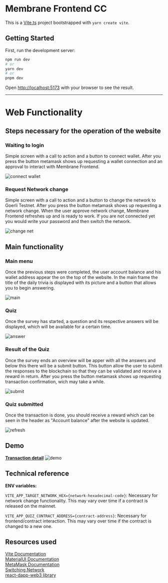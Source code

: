 # Membrane Frontend CC

This is a [Vite.ts](https://vitejs.dev) project bootstrapped with `yarn create vite`.

## Getting Started

First, run the development server:

```bash
npm run dev
# or
yarn dev
# or
pnpm dev
```

Open [http://localhost:5173](http://localhost:5173) with your browser to see the result.

<hr>

# Web Functionality

## Steps necessary for the operation of the website

### Waiting to login

Simple screen with a call to action and a button to connect wallet. After you press the button metamask shows up requesting a wallet connection and an approval to interact with Membrane Frontend.

![connect wallet](https://github.com/AlanWendorff/membrane-frontend-cc/assets/62715512/d86da530-b75f-44bc-9bb9-13ba7cafc85f)

### Request Network change

Simple screen with a call to action and a button to change the network to Goerli Testnet. After you press the button metamask shows up requesting a network change.
When the user approve network change, Membrane Frontend refreshes up and is ready to work.
If you are not connected yet you would write your password and then switch the network.

![change net](https://github.com/AlanWendorff/membrane-frontend-cc/assets/62715512/d5033a7c-c182-43e4-83f6-59af60917b17)

## Main functionality

### Main menu

Once the previous steps were completed, the user account balance and his wallet address appear the on the top of the website.
In the main frame the title of the daily trivia is displayed with its picture and a button
that allows you to begin answering.

![main](https://github.com/AlanWendorff/membrane-frontend-cc/assets/62715512/abb20023-44ac-447f-bb1f-0041e1c8ea3c)

### Quiz

Once the survey has started, a question and its respective answers will be displayed, which will be available for a certain time.

![answer](https://github.com/AlanWendorff/membrane-frontend-cc/assets/62715512/aa0f8f26-8fea-49c5-845e-b806cee69933)

### Result of the Quiz

Once the survey ends an overview will be apper with all the answers and below this there will be a submit button.
This button allow the user to submit the responses to the blockchain so that they can be validated and receive a reward in return.
After you press the button metamask shows up requesting transaction confirmation, wich may take a while.

![submit](https://github.com/AlanWendorff/membrane-frontend-cc/assets/62715512/27a01d1d-1da6-4879-b87f-3f37a9631243)

### Quiz submitted

Once the transaction is done, you should receive a reward which can be seen in the header as "Account balance" after the website is updated.

![refresh](https://github.com/AlanWendorff/membrane-frontend-cc/assets/62715512/bf42cc7c-0b65-4d84-877a-1ac6940c72d4)

## Demo

<b><a href="https://goerli.etherscan.io/tx/0x3905d537c6769d59fe97763940bd91217f8cc9218263e9cd45fe86775fe9a943">Transaction detail</a></b>
![demo](https://github.com/AlanWendorff/membrane-frontend-cc/assets/62715512/e353aa90-b7aa-49d2-b23c-ca37bb12f6b6)

## Technical reference

<b>ENV variables:</b>

`VITE_APP_TARGET_NETWORK_HEX={network-hexadecimal-code}`: Necessary for network change functionality.
This may vary over time if a contract is released on the mainnet.

`VITE_APP_QUIZ_CONTRACT_ADDRESS={contract-address}`: Necessary for frontend/contract interaction.
This may vary over time if the contract is changed to a new one.

## Resources used

<a href="https://vitejs.dev/guide/">Vite Documentation</a></br>
<a href="https://mui.com/material-ui/getting-started/">MaterialUI Documentation</a></br>
<a href="https://docs.metamask.io/">MetaMask Documentation</a></br>
<a href="https://soliditytips.com/articles/detect-switch-chain-metamask/">Switching Network</a></br>
<a href="https://github.com/R4k4210/react-dapp-web3">react-dapp-web3 library</a></br>
